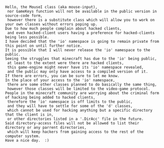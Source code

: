     Hello, the MouseI class (aka mouse-input),
     nor GameKeys function will not be available in the public version in source-code form,
     however there is a substitute class which will allow you to work on your own classes without errors poping up.  
    Due to how much people complain about hacked clients,
     and even hacked-client users having a preference for hacked-clients being less possible.  
    I have decided that the 'io' namespace is going to remain private from this point on until further notice.  
    It is possible that I will never release the 'io' namespace to the public.  
    Seeing the struggles that minecraft has due to the 'io' being public,
     at least to the extent were there are hacked clients,
     this game-engine might never have its 'io' namespace revealed,
     and the public may only have access to a compiled version of it.  
    If there are errors, you can be sure to let me know.  
    In the place of your access to the 'io' namespace,
     there are some other classes planned to do basically the same thing,
     however those classes will be limited to the video-game protocol.  
    People in the minecraft community are worrying about the criminal form of hacking being added to hacked clients,
     therefore the 'io' namespace is off limits to the public,
     and they will have to settle for some of the 'd' classes,
     which cannot be used for hacking anything but a specific directory that the client is in,
     or other directories listed in a '.DirAcc' file in the future.  
    Said directory-access files will not be allowed to list their directory or any parrent directories,
     which will keep hackers from gaining access to the rest of the computer system.  
    Have a nice day.  :)

